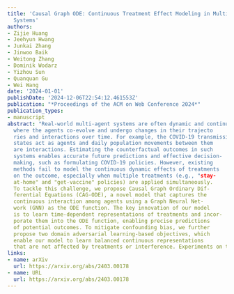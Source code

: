 ```yaml
---
title: 'Causal Graph ODE: Continuous Treatment Effect Modeling in Multi-agent Dynamical
  Systems'
authors:
- Zijie Huang
- Jeehyun Hwang
- Junkai Zhang
- Jinwoo Baik
- Weitong Zhang
- Dominik Wodarz
- Yizhou Sun
- Quanquan Gu
- Wei Wang
date: '2024-01-01'
publishDate: '2024-12-06T22:54:12.461553Z'
publication: "*Proceedings of the ACM on Web Conference 2024*"
publication_types:
- manuscript
abstract: "Real-world multi-agent systems are often dynamic and continuous,
  where the agents co-evolve and undergo changes in their trajecto
  ries and interactions over time. For example, the COVID-19 transmission in the U.S. can be viewed as a multi-agent system, where
  states act as agents and daily population movements between them
  are interactions. Estimating the counterfactual outcomes in such
  systems enables accurate future predictions and effective decision-
  making, such as formulating COVID-19 policies. However, existing
  methods fail to model the continuous dynamic effects of treatments
  on the outcome, especially when multiple treatments (e.g., "stay-
  at-home" and "get-vaccine" policies) are applied simultaneously.
  To tackle this challenge, we propose Causal Graph Ordinary Dif-
  ferential Equations (CAG-ODE), a novel model that captures the
  continuous interaction among agents using a Graph Neural Net-
  work (GNN) as the ODE function. The key innovation of our model
  is to learn time-dependent representations of treatments and incor-
  porate them into the ODE function, enabling precise predictions
  of potential outcomes. To mitigate confounding bias, we further
  propose two domain adversarial learning-based objectives, which
  enable our model to learn balanced continuous representations
  that are not affected by treatments or interference. Experiments on two datasets (i.e., COVID-19 and tumor growth) demonstrate the superior performance of our proposed model."
links:
- name: arXiv
  url: https://arxiv.org/abs/2403.00178
- name: URL
  url: https://arxiv.org/abs/2403.00178
---
```


